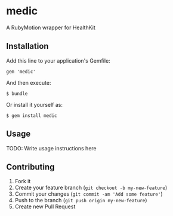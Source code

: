 # medic

A RubyMotion wrapper for HealthKit

## Installation

Add this line to your application's Gemfile:

    gem 'medic'

And then execute:

    $ bundle

Or install it yourself as:

    $ gem install medic

## Usage

TODO: Write usage instructions here

## Contributing

1. Fork it
2. Create your feature branch (`git checkout -b my-new-feature`)
3. Commit your changes (`git commit -am 'Add some feature'`)
4. Push to the branch (`git push origin my-new-feature`)
5. Create new Pull Request
